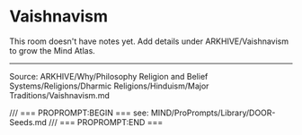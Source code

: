 # Vaishnavism

This room doesn't have notes yet. Add details under ARKHIVE/Vaishnavism to grow the Mind Atlas.

---
Source: ARKHIVE/Why/Philosophy Religion and Belief Systems/Religions/Dharmic Religions/Hinduism/Major Traditions/Vaishnavism.md

/// === PROPROMPT:BEGIN ===
see: MIND/ProPrompts/Library/DOOR-Seeds.md
/// === PROPROMPT:END ===
